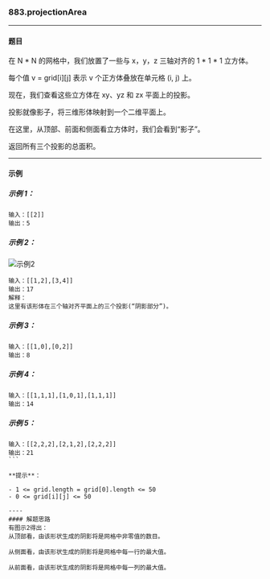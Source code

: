 ### 883.projectionArea
----
#### 题目
在 N * N 的网格中，我们放置了一些与 x，y，z 三轴对齐的 1 * 1 * 1 立方体。

每个值 v = grid[i][j] 表示 v 个正方体叠放在单元格 (i, j) 上。

现在，我们查看这些立方体在 xy、yz 和 zx 平面上的投影。

投影就像影子，将三维形体映射到一个二维平面上。

在这里，从顶部、前面和侧面看立方体时，我们会看到“影子”。

返回所有三个投影的总面积。

----
#### 示例 

##### 示例 1：

```
输入：[[2]]
输出：5
```

##### 示例 2：
![示例2](https://s3-lc-upload.s3.amazonaws.com/uploads/2018/08/02/shadow.png)

```
输入：[[1,2],[3,4]]
输出：17
解释：
这里有该形体在三个轴对齐平面上的三个投影(“阴影部分”)。
```

##### 示例 3：

```
输入：[[1,0],[0,2]]
输出：8
```

##### 示例 4：

```
输入：[[1,1,1],[1,0,1],[1,1,1]]
输出：14
```

##### 示例 5：

```
输入：[[2,2,2],[2,1,2],[2,2,2]]
输出：21
``` 

**提示**：

- 1 <= grid.length = grid[0].length <= 50
- 0 <= grid[i][j] <= 50

----
#### 解题思路
有图示2得出：
从顶部看，由该形状生成的阴影将是网格中非零值的数目。

从侧面看，由该形状生成的阴影将是网格中每一行的最大值。

从前面看，由该形状生成的阴影将是网格中每一列的最大值。
